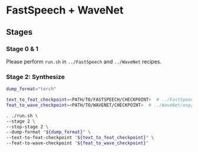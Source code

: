 # FastSpeech + WaveNet

## Stages

### Stage 0 & 1
Please perform `run.sh` in `../FastSpeech` and `../WaveNet` recipes.

### Stage 2: Synthesize

```sh
dump_format="torch"

text_to_feat_checkpoint=<PATH/TO/FASTSPEECH/CHECKPOINT>  # ../FastSpeech/exp/<TAG>/model/last.pth
feat_to_wave_checkpoint=<PATH/TO/WAVENET/CHECKPOINT>  # ../WaveNet/exp/<TAG>/model/last.pth

. ./run.sh \
--stage 2 \
--stop-stage 2 \
--dump-format "${dump_format}" \
--text-to-feat-checkpoint "${text_to_feat_checkpoint}" \
--feat-to-wave-checkpoint "${feat_to_wave_checkpoint}"
```
